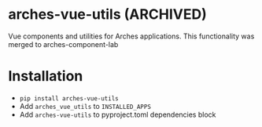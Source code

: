 # arches-vue-utils (ARCHIVED)
Vue components and utilities for Arches applications.
This functionality was merged to arches-component-lab

# Installation
- `pip install arches-vue-utils`
- Add `arches_vue_utils` to `INSTALLED_APPS`
- Add `arches-vue-utils` to pyproject.toml dependencies block
